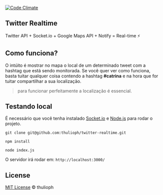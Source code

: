 [![Code Climate](https://codeclimate.com/github/thulioph/twitter-realtime/badges/gpa.svg)](https://codeclimate.com/github/thulioph/twitter-realtime)

## Twitter Realtime

Twitter API + Socket.io + Google Maps API + Notify = Real-time :zap:

## Como funciona?

O intúito é mostrar no mapa o local de um determinado tweet com a hashtag que está sendo monitorada. Se você quer ver como funciona, basta tuitar qualquer coisa contendo a hashtag **#catrina** e na hora que for tuitar compartilhar a sua localização.

> para funcionar perfeitamente a localização é essencial. 

## Testando local

É necessário que você tenha instalado [Socket.io](http://socket.io/) e [Node.js](https://nodejs.org/en/) para rodar o projeto.

```
git clone git@github.com:thulioph/twitter-realtime.git
```

```
npm install
```

```
node index.js
```

O servidor irá rodar em: `http://localhost:3000/`

## License

[MIT License](http://thulioph.mit-license.org/) © thulioph